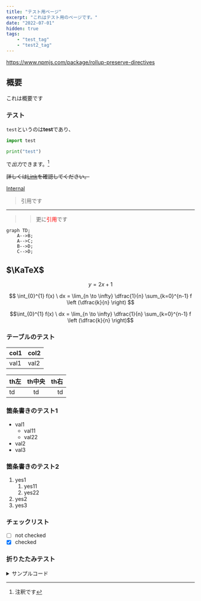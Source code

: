 ```yaml
---
title: "テスト用ページ"
excerpt: "これはテスト用のページです。"
date: "2022-07-01"
hidden: true
tags:
    - "test_tag"
    - "test2_tag"
---
```


https://www.npmjs.com/package/rollup-preserve-directives

## 概要

これは概要です

### テスト

`test`というのは**test**であり、

```python
import test

print("test")
```

で*出力*できます。[^1]
[^1]: 注釈です

~~詳しくは[Link](https://example.com)を確認してください。~~

[Internal](/posts)

> 引用です

---

> > 更に<font color="Red">引用</font>です

```mermaid
graph TD;
    A-->B;
    A-->C;
    B-->D;
    C-->D;
```

## $\KaTeX$

$$
y = 2x + 1
$$

$$
\int_{0}^{1} f(x) \ dx
= \lim_{n \to \infty} \dfrac{1}{n} \sum_{k=0}^{n-1} f \left (\dfrac{k}{n} \right)
$$

```math
\int_{0}^{1} f(x) \ dx
= \lim_{n \to \infty} \dfrac{1}{n} \sum_{k=0}^{n-1} f \left (\dfrac{k}{n} \right)
```

### テーブルのテスト

| col1 | col2 |
| ---- | ---- |
| val1 | val2 |

| th左 | th中央 | th右 |
| :--- | :----: | ---: |
| td   |   td   |   td |

### 箇条書きのテスト1

-   val1
    -   val11
    -   val22
-   val2
-   val3

### 箇条書きのテスト2

1. yes1
    1. yes11
    1. yes22
1. yes2
1. yes3

### チェックリスト

-   [ ] not checked
-   [x] checked

### 折りたたみテスト

<details><summary>サンプルコード</summary>

```rb
puts 'Hello, World'
```

</details>
